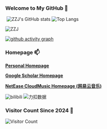 ### Welcome to My GitHub 👋

​         ![ZZJ's GitHub stats](https://github-readme-stats.vercel.app/api?username=RS2002&theme=tokyonight&rank_icon=percentile)                              ![Top Langs](https://github-readme-stats.vercel.app/api/top-langs/?username=RS2002&theme=tokyonight)       

![ZZJ](https://github-profile-trophy.vercel.app/?username=RS2002&theme=tokyonight)

[![github activity graph](https://github-readme-activity-graph.vercel.app/graph?username=RS2002&bg_color=000000&color=109090&line=74292e&point=2939ae&area=true&hide_border=true)](https://github.com/ashutosh00710/github-readme-activity-graph)



### Homepage 📫 

**[Personal Homepage](https://zijianzhao.netlify.app/)**

**[Google Scholar Homepage‬](https://scholar.google.com/citations?user=XkA3qCcAAAAJ&hl=zh-CN)**

**[NetEase CloudMusic Homepage  (网易云音乐)](https://music.163.com/#/artist?id=52253597)**

![bilibili](https://stats.justsong.cn/api/bilibili/?id=349124347&theme=dark) ![力扣数据](https://stats.justsong.cn/api/leetcode?username=RS2002&cn=true&theme=dark)



### Visitor Count Since 2024 🔭

![Visitor Count](https://profile-counter.glitch.me/RS2002/count.svg)



<!--
**RS2002/RS2002** is a ✨ _special_ ✨ repository because its `README.md` (this file) appears on your GitHub profile.

Here are some ideas to get you started:

- 🔭 I’m currently working on ...
- 🌱 I’m currently learning ...
- 👯 I’m looking to collaborate on ...
- 🤔 I’m looking for help with ...
- 💬 Ask me about ...
- 📫 How to reach me: ...
- 😄 Pronouns: ...
- ⚡ Fun fact: ...
-->
